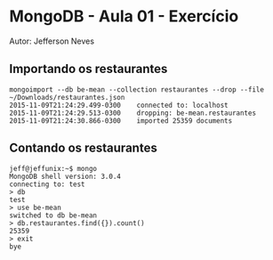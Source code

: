 # MongoDB - Aula 01 - Exercício
Autor: Jefferson Neves

## Importando os restaurantes

```
mongoimport --db be-mean --collection restaurantes --drop --file ~/Downloads/restaurantes.json
2015-11-09T21:24:29.499-0300	connected to: localhost
2015-11-09T21:24:29.513-0300	dropping: be-mean.restaurantes
2015-11-09T21:24:30.866-0300	imported 25359 documents
```

## Contando os restaurantes

```
jeff@jeffunix:~$ mongo
MongoDB shell version: 3.0.4
connecting to: test
> db
test
> use be-mean
switched to db be-mean
> db.restaurantes.find({}).count()
25359
> exit
bye
```
